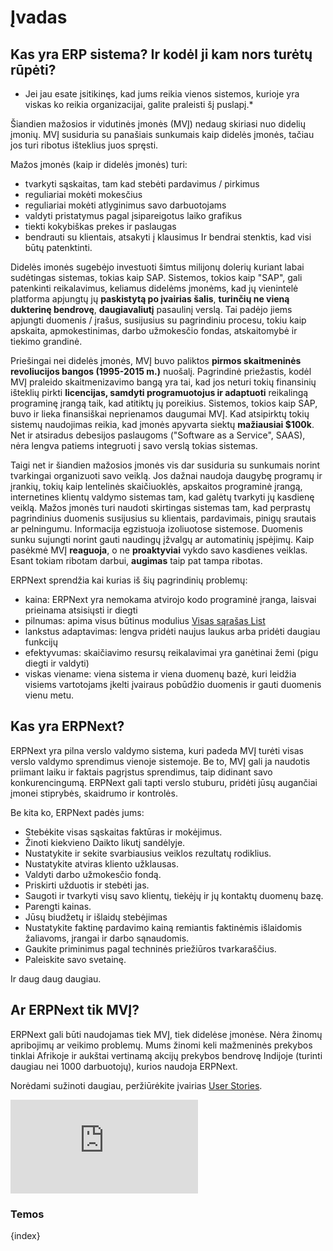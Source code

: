 <!-- add-breadcrumbs -->
# Įvadas

## Kas yra ERP sistema? Ir kodėl ji kam nors turėtų rūpėti?

* Jei jau esate įsitikinęs, kad jums reikia vienos sistemos, kurioje yra viskas ko reikia organizacijai, galite praleisti šį puslapį.*

Šiandien mažosios ir vidutinės įmonės (MVĮ) nedaug skiriasi nuo didelių įmonių. MVĮ susiduria su panašiais sunkumais kaip didelės įmonės, tačiau jos turi ribotus išteklius juos spręsti.

Mažos įmonės (kaip ir didelės įmonės) turi:
- tvarkyti sąskaitas, tam kad stebėti pardavimus / pirkimus
- reguliariai mokėti mokesčius
- reguliariai mokėti atlyginimus savo darbuotojams
- valdyti pristatymus pagal įsipareigotus laiko grafikus
- tiekti kokybiškas prekes ir paslaugas
- bendrauti su klientais, atsakyti į klausimus
Ir bendrai stenktis, kad visi būtų patenktinti.

Didelės imonės sugebėjo investuoti šimtus milijonų dolerių kuriant labai sudėtingas ​​sistemas, tokias kaip SAP. Sistemos, tokios kaip "SAP", gali patenkinti reikalavimus, keliamus didelėms įmonėms, kad jų vienintelė platforma apjungtų jų **paskistytą po įvairias šalis**, **turinčių ne vieną dukterinę bendrovę**, **daugiavaliutį** pasaulinį verslą. Tai padėjo jiems apjungti duomenis / įrašus, susijusius su pagrindiniu procesu, tokiu kaip apskaita, apmokestinimas, darbo užmokesčio fondas, atskaitomybė ir tiekimo grandinė.

Priešingai nei didelės įmonės, MVĮ buvo paliktos  **pirmos skaitmeninės revoliucijos bangos (1995-2015 m.)** nuošalį. Pagrindinė priežastis, kodėl MVĮ praleido skaitmenizavimo bangą yra tai, kad jos neturi tokių finansinių išteklių pirkti **licencijas, samdyti programuotojus ir adaptuoti** reikalingą programinę įrangą taik, kad atitiktų jų poreikius. Sistemos, tokios kaip SAP, buvo ir lieka finansiškai neprienamos daugumai MVĮ. Kad atsipirktų tokių sistemų naudojimas reikia, kad įmonės apyvarta siektų **mažiausiai $100k**. Net ir atsiradus debesijos paslaugoms ("Software as a Service", SAAS), nėra lengva patiems integruoti į savo verslą tokias sistemas.

Taigi net ir šiandien mažosios įmonės vis dar susiduria su sunkumais norint tvarkingai organizuoti savo veiklą. Jos dažnai naudoja daugybę programų ir įrankių, tokių kaip lentelinės skaičiuoklės, apskaitos programinė įrangą, internetines klientų valdymo sistemas tam, kad galėtų tvarkyti jų kasdienę veiklą. Mažos įmonės turi naudoti skirtingas sistemas tam, kad perprastų pagrindinius duomenis susijusius su klientais, pardavimais, pinigų srautais ar pelningumu. Informacija egzistuoja izoliuotose sistemose. Duomenis sunku sujungti norint gauti naudingų įžvalgų ar automatinių įspėjimų. Kaip pasėkmė MVĮ **reaguoja**, o ne **proaktyviai** vykdo savo kasdienes veiklas. Esant tokiam ribotam darbui, **augimas** taip pat tampa ribotas.

ERPNext sprendžia kai kurias iš šių pagrindinių problemų:
* kaina: ERPNext yra nemokama atvirojo kodo programinė įranga, laisvai prieinama atsisiųsti ir diegti
* pilnumas: apima visus būtinus modulius [Visas sąrašas List](https://erpnext.org/ "ERPNext.org tinklapis")
* lankstus adaptavimas: lengva pridėti naujus laukus arba pridėti daugiau funkcijų
* efektyvumas: skaičiavimo resursų reikalavimai yra ganėtinai žemi (pigu diegti ir valdyti)
* viskas viename: viena sistema ir viena duomenų bazė, kuri leidžia visiems vartotojams įkelti įvairaus pobūdžio duomenis ir gauti duomenis vienu metu.

## Kas yra ERPNext?

ERPNext yra pilna verslo valdymo sistema, kuri padeda MVĮ turėti visas verslo valdymo sprendimus vienoje sistemoje. Be to, MVĮ gali ja naudotis priimant laiku ir faktais pagrįstus sprendimus, taip didinant savo konkurencingumą. ERPNext gali tapti verslo stuburu, pridėti jūsų augančiai įmonei stiprybės, skaidrumo ir kontrolės.

Be kita ko, ERPNext padės jums:
  * Stebėkite visas sąskaitas faktūras ir mokėjimus.
  * Žinoti kiekvieno Daikto likutį sandėlyje.
  * Nustatykite ir sekite svarbiausius veiklos rezultatų rodiklius.
  * Nustatykite atviras kliento užklausas.
  * Valdyti darbo užmokesčio fondą.
  * Priskirti užduotis ir stebėti jas.
  * Saugoti ir tvarkyti visų savo klientų, tiekėjų ir jų kontaktų duomenų bazę.
  * Parengti kainas.
  * Jūsų biudžetų ir išlaidų stebėjimas
  * Nustatykite faktinę pardavimo kainą remiantis faktinėmis išlaidomis žaliavoms, įrangai ir darbo sąnaudomis.
  * Gaukite priminimus pagal techninės priežiūros tvarkaraščius.
  * Paleiskite savo svetainę.

Ir daug daug daugiau.

## Ar ERPNext tik MVĮ?

ERPNext gali būti naudojamas tiek MVĮ, tiek didelėse įmonėse. Nėra žinomų apribojimų ar veikimo problemų. Mums žinomi keli mažmeninės prekybos tinklai Afrikoje ir aukštai vertinamą akcijų prekybos bendrovę Indijoje (turinti daugiau nei 1000 darbuotojų), kurios naudoja ERPNext.

Norėdami sužinoti daugiau, peržiūrėkite įvairias [User Stories](https://erpnext.org/stories).

<div>
  <div class='embed-container'>
    <iframe src='https://www.youtube.com/embed/vKjHRzMEei0' frameborder='0' allowfullscreen>
    </iframe>
  </div>
</div>

### Temos

{index}

